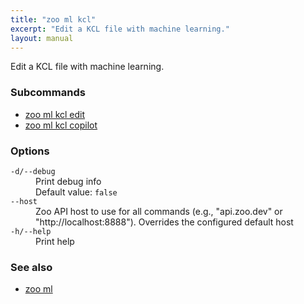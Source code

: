 ```yaml
---
title: "zoo ml kcl"
excerpt: "Edit a KCL file with machine learning."
layout: manual
---
```


Edit a KCL file with machine learning.

### Subcommands

* [zoo ml kcl edit](./zoo_ml_kcl_edit)
* [zoo ml kcl copilot](./zoo_ml_kcl_copilot)

### Options

<dl class="flags">
   <dt><code>-d/--debug</code></dt>
   <dd>Print debug info<br/>Default value: <code>false</code></dd>

   <dt><code>--host</code></dt>
   <dd>Zoo API host to use for all commands (e.g., "api.zoo.dev" or "http://localhost:8888"). Overrides the configured default host</dd>

   <dt><code>-h/--help</code></dt>
   <dd>Print help</dd>
</dl>


### See also

* [zoo ml](./zoo_ml)